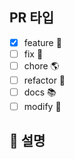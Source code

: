 ## PR 타입
- [x] feature 🚀
- [ ] fix 🐞
- [ ] chore 🌎
- [ ] refactor 🔄
- [ ] docs 📚
- [ ] modify 🔨

## 📝 설명
